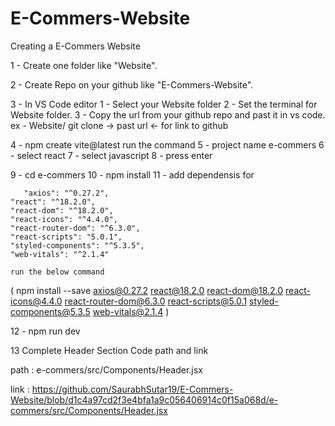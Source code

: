 # E-Commers-Website

Creating a E-Commers Website

1 - Create one folder like "Website".

2 - Create Repo on your github like "E-Commers-Website".

3 - In VS Code editor
1 - Select your Website folder
2 - Set the terminal for Website folder.
3 - Copy the url from your github repo and past it in vs code.
ex - Website/ git clone -> past url <- for link to github

4 - npm create vite@latest run the command
5 - project name e-commers
6 - select react
7 - select javascript
8 - press enter

9 - cd e-commers
10 - npm install
11 - add dependensis for

       "axios": "^0.27.2",
    "react": "^18.2.0",
    "react-dom": "^18.2.0",
    "react-icons": "^4.4.0",
    "react-router-dom": "^6.3.0",
    "react-scripts": "5.0.1",
    "styled-components": "^5.3.5",
    "web-vitals": "^2.1.4"

    run the below command

( npm install --save axios@0.27.2 react@18.2.0 react-dom@18.2.0 react-icons@4.4.0 react-router-dom@6.3.0 react-scripts@5.0.1 styled-components@5.3.5 web-vitals@2.1.4 )

12 - npm run dev

13 Complete Header Section Code path and link

path : e-commers/src/Components/Header.jsx

link : https://github.com/SaurabhSutar19/E-Commers-Website/blob/d1c4a97cd2f3e4bfa1a9c056406914c0f15a068d/e-commers/src/Components/Header.jsx
